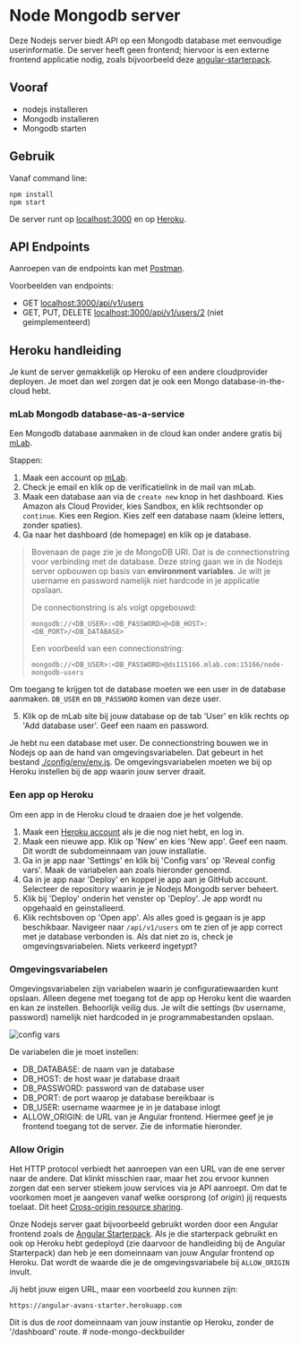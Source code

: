 # Node Mongodb server
Deze Nodejs server biedt API op een Mongodb database met eenvoudige userinformatie.
De server heeft geen frontend; hiervoor is een externe frontend applicatie nodig, zoals bijvoorbeeld deze [angular-starterpack](https://github.com/avansinformatica/angular-starterpack).

## Vooraf
- nodejs installeren
- Mongodb installeren
- Mongodb starten

## Gebruik
Vanaf command line:
```
npm install
npm start
```
De server runt op [localhost:3000](http://localhost:3000) en op [Heroku](https://node-mongodb-server.herokuapp.com/api/v1/users).

## API Endpoints
Aanroepen van de endpoints kan met [Postman](https://www.getpostman.com/docs/introduction). 

Voorbeelden van endpoints: 
- GET [localhost:3000/api/v1/users](http://localhost:3000/api/v1/users)
- GET, PUT, DELETE [localhost:3000/api/v1/users/2](http://localhost:3000/api/v1/users/2) (niet geimplementeerd)

## Heroku handleiding
Je kunt de server gemakkelijk op Heroku of een andere cloudprovider deployen. Je moet dan wel zorgen dat je ook een Mongo database-in-the-cloud hebt. 

### mLab Mongodb database-as-a-service
Een Mongodb database aanmaken in de cloud kan onder andere gratis bij [mLab](https://mlab.com). 

Stappen:
1. Maak een account op [mLab](https://mlab.com).
2. Check je email en klik op de verificatielink in de mail van mLab.
3. Maak een database aan via de `create new` knop in het dashboard. Kies Amazon als Cloud Provider, kies Sandbox, en klik rechtsonder op `continue`. Kies een Region. Kies zelf een database naam (kleine letters, zonder spaties).
4. Ga naar het dashboard (de homepage) en klik op je database.
> Bovenaan de page zie je de MongoDB URI. Dat is de connectionstring voor verbinding met de database. Deze string gaan we in de Nodejs server opbouwen op basis van **environment variables**. Je wilt je username en password namelijk niet hardcode in je applicatie opslaan.
>
> De connectionstring is als volgt opgebouwd:
> ```
> mongodb://<DB_USER>:<DB_PASSWORD>@<DB_HOST>:<DB_PORT>/<DB_DATABASE>
> ```
> Een voorbeeld van een connectionstring:
> ```
> mongodb://<DB_USER>:<DB_PASSWORD>@ds115166.mlab.com:15166/node-mongodb-users
> ```
Om toegang te krijgen tot de database moeten we een user in de database aanmaken. `DB_USER` en `DB_PASSWORD` komen van deze user.

5. Klik op de mLab site bij jouw database op de tab 'User' en klik rechts op 'Add database user'. Geef een naam en password. 

Je hebt nu een database met user. De connectionstring bouwen we in Nodejs op aan de hand van omgevingsvariabelen. Dat gebeurt in het bestand [./config/env/env.js](https://github.com/avansinformatica/node-mongodb-server/blob/master/config/env/env.js). 
De omgevingsvariabelen moeten we bij op Heroku instellen bij de app waarin jouw server draait.

### Een app op Heroku
Om een app in de Heroku cloud te draaien doe je het volgende.
1. Maak een [Heroku account](http://www.heroku.com) als je die nog niet hebt, en log in. 
2. Maak een nieuwe app. Klik op 'New' en kies 'New app'. Geef een naam. Dit wordt de subdomeinnaam van jouw installatie.
3. Ga in je app naar 'Settings' en klik bij 'Config vars' op 'Reveal config vars'. Maak de variabelen aan zoals hieronder genoemd.
4. Ga in je app naar 'Deploy' en koppel je app aan je GitHub account. Selecteer de repository waarin je je Nodejs Mongodb server beheert.
5. Klik bij 'Deploy' onderin het venster op 'Deploy'. Je app wordt nu opgehaald en geinstalleerd.
6. Klik rechtsboven op 'Open app'. Als alles goed is gegaan is je app beschikbaar. Navigeer naar `/api/v1/users` om te zien of je app correct met je database verbonden is. Als dat niet zo is, check je omgevingsvariabelen. Niets verkeerd ingetypt?

### Omgevingsvariabelen
Omgevingsvariabelen zijn variabelen waarin je configuratiewaarden kunt opslaan. Alleen degene met toegang tot de app op Heroku kent die waarden en kan ze instellen. Behoorlijk veilig dus. Je wilt die settings (bv username, password) namelijk niet hardcoded in je programmabestanden opslaan.

![config vars](https://github.com/avansinformatica/node-mongodb-server/blob/master/configvars.png)

De variabelen die je moet instellen:
- DB_DATABASE: de naam van je database
- DB_HOST: de host waar je database draait
- DB_PASSWORD: password van de database user
- DB_PORT: de port waarop je database bereikbaar is
- DB_USER: username waarmee je in je database inlogt
- ALLOW_ORIGIN: de URL van je Angular frontend. Hiermee geef je je frontend toegang tot de server. Zie de informatie hieronder.

### Allow Origin
Het HTTP protocol verbiedt het aanroepen van een URL van de ene server naar de andere. Dat klinkt misschien raar, maar het zou ervoor kunnen zorgen dat een server stiekem jouw services via je API aanroept. Om dat te voorkomen moet je aangeven vanaf welke oorsprong (of *origin*) jij requests toelaat. Dit heet [Cross-origin resource sharing](https://en.wikipedia.org/wiki/Cross-origin_resource_sharing).

Onze Nodejs server gaat bijvoorbeeld gebruikt worden door een Angular frontend zoals de [Angular Starterpack](https://github.com/avansinformatica/angular-starterpack). Als je die starterpack gebruikt en ook op Heroku hebt gedeployd (zie daarvoor de handleiding bij de Angular Starterpack) dan heb je een domeinnaam van jouw Angular frontend op Heroku. Dat wordt de waarde die je de omgevingsvariabele bij `ALLOW_ORIGIN` invult. 

Jij hebt jouw eigen URL, maar een voorbeeld zou kunnen zijn: 

```
https://angular-avans-starter.herokuapp.com
```
Dit is dus de *root* domeinnaam van jouw instantie op Heroku, zonder de '/dashboard' route.
#   n o d e - m o n g o - d e c k b u i l d e r  
 